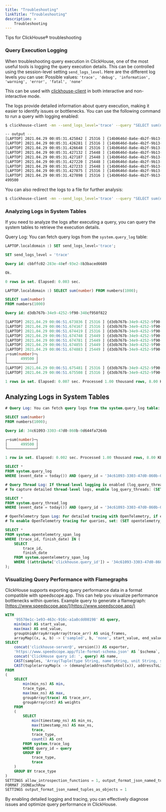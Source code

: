 ```yaml
---
title: "Troubleshooting"
linkTitle: "Troubleshooting"
description: >
    Troubleshooting
---
```


Tips for ClickHouse® troubleshooting 

### Query Execution Logging

When troubleshooting query execution in ClickHouse, one of the most useful tools is logging the query execution details. This can be controlled using the session-level setting `send_logs_level`. Here are the different log levels you can use:
Possible values: `'trace', 'debug', 'information', 'warning', 'error', 'fatal', 'none'`

This can be used with [clickhouse-client](https://docs.altinity.com/altinitycloud/altinity-cloud-connections/clickhouseclient/) in both interactive and non-interactive mode.

The logs provide detailed information about query execution, making it easier to identify issues or bottlenecks. You can use the following command to run a query with logging enabled:

```bash
$ clickhouse-client -mn --send_logs_level='trace' --query "SELECT sum(number) FROM numbers(1000)"

-- output -- 
[LAPTOP] 2021.04.29 00:05:31.425842 [ 25316 ] {14b0646d-8a6e-4b2f-9b13-52a218cf43ba} <Debug> executeQuery: (from 127.0.0.1:42590, using production parser) SELECT sum(number) FROM numbers(1000)
[LAPTOP] 2021.04.29 00:05:31.426281 [ 25316 ] {14b0646d-8a6e-4b2f-9b13-52a218cf43ba} <Trace> ContextAccess (default): Access granted: CREATE TEMPORARY TABLE ON *.*
[LAPTOP] 2021.04.29 00:05:31.426648 [ 25316 ] {14b0646d-8a6e-4b2f-9b13-52a218cf43ba} <Trace> InterpreterSelectQuery: FetchColumns -> Complete
[LAPTOP] 2021.04.29 00:05:31.427132 [ 25448 ] {14b0646d-8a6e-4b2f-9b13-52a218cf43ba} <Trace> AggregatingTransform: Aggregating
[LAPTOP] 2021.04.29 00:05:31.427187 [ 25448 ] {14b0646d-8a6e-4b2f-9b13-52a218cf43ba} <Trace> Aggregator: Aggregation method: without_key
[LAPTOP] 2021.04.29 00:05:31.427220 [ 25448 ] {14b0646d-8a6e-4b2f-9b13-52a218cf43ba} <Debug> AggregatingTransform: Aggregated. 1000 to 1 rows (from 7.81 KiB) in 0.0004469 sec. (2237637.0552696353 rows/sec., 17.07 MiB/sec.)
[LAPTOP] 2021.04.29 00:05:31.427233 [ 25448 ] {14b0646d-8a6e-4b2f-9b13-52a218cf43ba} <Trace> Aggregator: Merging aggregated data
[LAPTOP] 2021.04.29 00:05:31.427875 [ 25316 ] {14b0646d-8a6e-4b2f-9b13-52a218cf43ba} <Information> executeQuery: Read 1000 rows, 7.81 KiB in 0.0019463 sec., 513795 rows/sec., 3.92 MiB/sec.
[LAPTOP] 2021.04.29 00:05:31.427898 [ 25316 ] {14b0646d-8a6e-4b2f-9b13-52a218cf43ba} <Debug> MemoryTracker: Peak memory usage (for query): 0.00 B.
499500
```

You can also redirect the logs to a file for further analysis:
```bash
$ clickhouse-client -mn --send_logs_level='trace' --query "SELECT sum(number) FROM numbers(1000)" 2> ./query.log
```

### Analyzing Logs in System Tables
If you need to analyze the logs after executing a query, you can query the system tables to retrieve the execution details.

Query Log: You can fetch query logs from the `system.query_log` table:

```sql
LAPTOP.localdomain :) SET send_logs_level='trace';

SET send_logs_level = 'trace'

Query id: cbbffc02-283e-48ef-93e2-8b3baced6689

Ok.

0 rows in set. Elapsed: 0.003 sec.

LAPTOP.localdomain :) SELECT sum(number) FROM numbers(1000);

SELECT sum(number)
FROM numbers(1000)

Query id: d3db767b-34e9-4252-9f90-348cf958f822

[LAPTOP] 2021.04.29 00:06:51.673836 [ 25316 ] {d3db767b-34e9-4252-9f90-348cf958f822} <Debug> executeQuery: (from 127.0.0.1:43116, using production parser) SELECT sum(number) FROM numbers(1000);
[LAPTOP] 2021.04.29 00:06:51.674167 [ 25316 ] {d3db767b-34e9-4252-9f90-348cf958f822} <Trace> ContextAccess (default): Access granted: CREATE TEMPORARY TABLE ON *.*
[LAPTOP] 2021.04.29 00:06:51.674419 [ 25316 ] {d3db767b-34e9-4252-9f90-348cf958f822} <Trace> InterpreterSelectQuery: FetchColumns -> Complete
[LAPTOP] 2021.04.29 00:06:51.674748 [ 25449 ] {d3db767b-34e9-4252-9f90-348cf958f822} <Trace> AggregatingTransform: Aggregating
[LAPTOP] 2021.04.29 00:06:51.674781 [ 25449 ] {d3db767b-34e9-4252-9f90-348cf958f822} <Trace> Aggregator: Aggregation method: without_key
[LAPTOP] 2021.04.29 00:06:51.674855 [ 25449 ] {d3db767b-34e9-4252-9f90-348cf958f822} <Debug> AggregatingTransform: Aggregated. 1000 to 1 rows (from 7.81 KiB) in 0.0003299 sec. (3031221.582297666 rows/sec., 23.13 MiB/sec.)
[LAPTOP] 2021.04.29 00:06:51.674883 [ 25449 ] {d3db767b-34e9-4252-9f90-348cf958f822} <Trace> Aggregator: Merging aggregated data
┌─sum(number)─┐
│      499500 │
└─────────────┘
[LAPTOP] 2021.04.29 00:06:51.675481 [ 25316 ] {d3db767b-34e9-4252-9f90-348cf958f822} <Information> executeQuery: Read 1000 rows, 7.81 KiB in 0.0015799 sec., 632951 rows/sec., 4.83 MiB/sec.
[LAPTOP] 2021.04.29 00:06:51.675508 [ 25316 ] {d3db767b-34e9-4252-9f90-348cf958f822} <Debug> MemoryTracker: Peak memory usage (for query): 0.00 B.

1 rows in set. Elapsed: 0.007 sec. Processed 1.00 thousand rows, 8.00 KB (136.43 thousand rows/s., 1.09 MB/s.)
```

## Analyzing Logs in System Tables


```sql
# Query Log: You can fetch query logs from the system.query_log table:

SELECT sum(number)
FROM numbers(1000);

Query id: 34c61093-3303-47d0-860b-0d644fa7264b

┌─sum(number)─┐
│      499500 │
└─────────────┘

1 row in set. Elapsed: 0.002 sec. Processed 1.00 thousand rows, 8.00 KB (461.45 thousand rows/s., 3.69 MB/s.)

SELECT *
FROM system.query_log
WHERE (event_date = today()) AND (query_id = '34c61093-3303-47d0-860b-0d644fa7264b');

# Query Thread Log: If thread-level logging is enabled (log_query_threads = 1), retrieve logs using:
# To capture detailed thread-level logs, enable log_query_threads: (SET log_query_threads = 1;)

SELECT *
FROM system.query_thread_log
WHERE (event_date = today()) AND (query_id = '34c61093-3303-47d0-860b-0d644fa7264b');

# OpenTelemetry Span Log: For detailed tracing with OpenTelemetry, if enabled (opentelemetry_start_trace_probability = 1), use:
# To enable OpenTelemetry tracing for queries, set: (SET opentelemetry_start_trace_probability = 1, opentelemetry_trace_processors = 1) 

SELECT *
FROM system.opentelemetry_span_log
WHERE (trace_id, finish_date) IN (
    SELECT
        trace_id,
        finish_date
    FROM system.opentelemetry_span_log
    WHERE ((attribute['clickhouse.query_id']) = '34c61093-3303-47d0-860b-0d644fa7264b') AND (finish_date = today())
);
```

### Visualizing Query Performance with Flamegraphs

ClickHouse supports exporting query performance data in a format compatible with speedscope.app. This can help you visualize performance bottlenecks within queries. Example query to generate a flamegraph:
[https://www.speedscope.app/](https://www.speedscope.app/)

```sql
WITH
    '95578e1c-1e93-463c-916c-a1a8cdd08198' AS query,
    min(min) AS start_value,
    max(max) AS end_value,
    groupUniqArrayArrayArray(trace_arr) AS uniq_frames,
    arrayMap((x, a, b) -> ('sampled', b, 'none', start_value, end_value, arrayMap(s -> reverse(arrayMap(y -> toUInt32(indexOf(uniq_frames, y) - 1), s)), x), a), groupArray(trace_arr), groupArray(weights), groupArray(trace_type)) AS samples
SELECT
    concat('clickhouse-server@', version()) AS exporter,
    'https://www.speedscope.app/file-format-schema.json' AS `$schema`,
    concat('ClickHouse query id: ', query) AS name,
    CAST(samples, 'Array(Tuple(type String, name String, unit String, startValue UInt64, endValue UInt64, samples Array(Array(UInt32)), weights Array(UInt32)))') AS profiles,
    CAST(tuple(arrayMap(x -> (demangle(addressToSymbol(x)), addressToLine(x)), uniq_frames)), 'Tuple(frames Array(Tuple(name String, line String)))') AS shared
FROM
(
    SELECT
        min(min_ns) AS min,
        trace_type,
        max(max_ns) AS max,
        groupArray(trace) AS trace_arr,
        groupArray(cnt) AS weights
    FROM
    (
        SELECT
            min(timestamp_ns) AS min_ns,
            max(timestamp_ns) AS max_ns,
            trace,
            trace_type,
            count() AS cnt
        FROM system.trace_log
        WHERE query_id = query
        GROUP BY
            trace_type,
            trace
    )
    GROUP BY trace_type
)
SETTINGS allow_introspection_functions = 1, output_format_json_named_tuples_as_objects = 1
FORMAT JSONEachRow
SETTINGS output_format_json_named_tuples_as_objects = 1
```
By enabling detailed logging and tracing, you can effectively diagnose issues and optimize query performance in ClickHouse.
